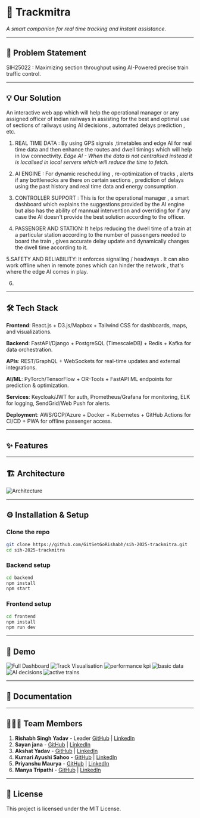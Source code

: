 # 🚀 Trackmitra
_A smart companion for real time tracking and instant assistance._

---

## 📌 Problem Statement
SIH25022 : Maximizing section throughput using AI-Powered precise train traffic control.

---

## 💡 Our Solution
An interactive web app which will help the operational manager or any assigned officer of indian railways in assisting for the best and optimal use of sections of railways using AI decisions , automated delays prediction , etc. 

1. REAL TIME DATA : By using GPS signals ,timetables and edge AI for real time data and then enhance the routes and dwell timings which will help in low connectivity.
_Edge AI - When the data is not centralised instead it is localised in local servers which will reduce the time to fetch._

2. AI ENGINE : For dynamic reschedulling , re-optimization of tracks , alerts if any bottlenecks are there on certain sections , prediction of delays using the past history and real time data and energy consumption.

3. CONTROLLER SUPPORT : This is for the operational manager , a smart dashboard which explains the suggestions provided by the AI engine but also has the ability of mannual intervention and overriding for if any case the AI doesn't provide the best solution according to the officer.

4. PASSENGER AND STATION: It helps reducing the dwell time of a train at a particular station according to the number of passengers needed to board the train , gives accurate delay update and dynamically changes the dwell time according to it.

5.SAFETY AND RELIABILITY: It enforces signalling / headways . It can also work offline when in remote zones which can hinder the network , that's where the edge AI comes in play.

6.


---

## 🛠️ Tech Stack  
**Frontend**: React.js + D3.js/Mapbox + Tailwind CSS for dashboards, maps, and visualizations.

**Backend**: FastAPI/Django + PostgreSQL (TimescaleDB) + Redis + Kafka for data orchestration.

**APIs**: REST/GraphQL + WebSockets for real-time updates and external integrations.

**AI/ML**: PyTorch/TensorFlow + OR-Tools + FastAPI ML endpoints for prediction & optimization.

**Services**: Keycloak/JWT for auth, Prometheus/Grafana for monitoring, ELK for logging, SendGrid/Web Push for alerts.

**Deployment**: AWS/GCP/Azure + Docker + Kubernetes + GitHub Actions for CI/CD + PWA for offline passenger access.

---

## ✨ Features
   

---

## 🏗️ Architecture 
![Architecture](assets/architecture.png)

---

## ⚙️ Installation & Setup  

### Clone the repo  
```bash
git clone https://github.com/GitSetGoRishabh/sih-2025-trackmitra.git
cd sih-2025-trackmitra
```

### Backend setup
```bash
cd backend
npm install
npm start
```

### Frontend setup
```bash
cd frontend
npm install
npm run dev
```

---

## 📱 Demo
![Full Dashboard](assets/dashboard.png) 
![Track Visualisation ](assets/trackvisualisation.jpg)
![performance kpi](assets/performancekpi.jpg) 
![basic data](assets/basicdata.jpg)
![AI decisions](assets/aidecisions.jpg)
![active trains](assets/activetrains.jpg)

---

## 📑 Documentation

---


## 👨‍👩‍👧 Team Members
1. **Rishabh Singh Yadav** - Leader [GitHub](https://github.com/GitSetGoRishabh) | [LinkedIn](https://linkedin.com/in/rishabhsinghyadav0208)
2. **Sayan jana** - [GitHub](https://github.com/httpssayan) | [LinkedIn](https://linkedin.com/in/sayan-jana-1267b8314)
3. **Akshat Yadav** - [GitHub](https://github.com/alias-codes) | [LinkedIn](https://linkedin.com/in/akshat-yadav-240467330)
4. **Kumari Ayushi Sahoo** - [GitHub](https://github.com/ayushisahoo22) | [LinkedIn](https://linkedin.com/in/ayushi-sahoo-539652341)
5. **Priyanshu Maurya** - [GitHub](https://github.com/Priyanshu1617Maurya) | [LinkedIn](https://linkedin.com/in/priyanshu-maurya-68442833b)
6. **Manya Tripathi** - [GitHub](https://github.com/manyat00) | [LinkedIn](https://linkedin.com/in/manya-tripathi-46704a303)

---

## 📜 License
This project is licensed under the MIT License.
